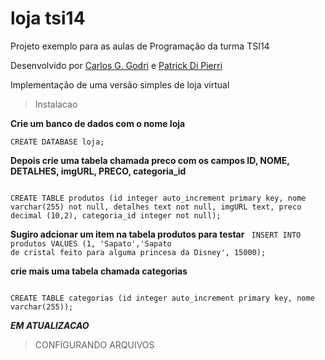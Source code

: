 loja tsi14
==========

Projeto exemplo para as aulas de Programação da turma TSI14

Desenvolvido por [Carlos G. Godri](https://twitter.com/carlosgodri) e [Patrick Di Pierri](https://www.facebook.com/patrick.depieri)

Implementação de uma versão simples de loja virtual

>Instalacao

**Crie um banco de dados com o nome loja**

<code>CREATE DATABASE loja;</code>

**Depois crie uma tabela chamada preco com os campos ID, NOME, DETALHES, imgURL, PRECO, categoria_id**

<code>
CREATE TABLE produtos (id integer auto_increment primary key, nome varchar(255) not null, detalhes text not null, imgURL text, preco decimal (10,2), categoria_id integer not null);
</code>

**Sugiro adcionar um item na tabela produtos para testar**
<code>
INSERT INTO produtos VALUES (1, 'Sapato','Sapato de cristal feito para alguma princesa da Disney', 15000);
</code>	

**crie mais uma tabela chamada categorias**

<code>
CREATE TABLE categorias (id integer auto_increment primary key, nome varchar(255));
</code>	

***EM ATUALIZACAO***

>CONFIGURANDO ARQUIVOS


